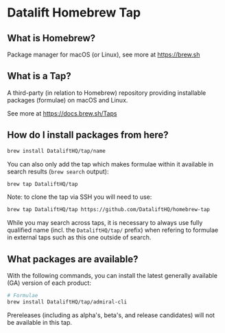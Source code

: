 # Datalift Homebrew Tap

## What is Homebrew?

Package manager for macOS (or Linux), see more at https://brew.sh

## What is a Tap?

A third-party (in relation to Homebrew) repository providing installable
packages (formulae) on macOS and Linux.

See more at https://docs.brew.sh/Taps

## How do I install packages from here?

```sh
brew install DataliftHQ/tap/name
```

You can also only add the tap which makes formulae within it
available in search results (`brew search` output):

```sh
brew tap DataliftHQ/tap
```

Note: to clone the tap via SSH you will need to use:

```sh
brew tap DataliftHQ/tap https://github.com/DataliftHQ/homebrew-tap
```

While you may search across taps, it is necessary to always use
fully qualified name (incl. the `DataliftHQ/tap/` prefix)
when refering to formulae in external taps such as this one
outside of search.

## What packages are available?

With the following commands, you can install the latest generally available (GA) version of each product:
```sh
# Formulae
brew install DataliftHQ/tap/admiral-cli
```

Prereleases (including as alpha's, beta's, and release candidates) will not be available in this tap.


